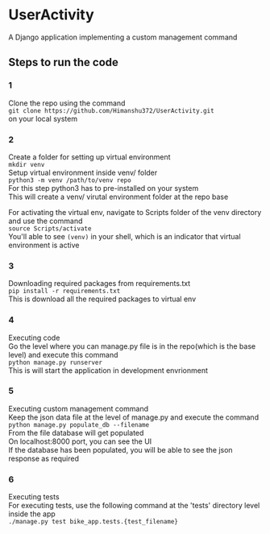 # UserActivity
A Django application implementing a custom management command 

## Steps to run the code 
### 1
Clone the repo using the command<br>
`git clone https://github.com/Himanshu372/UserActivity.git`<br>
on your local system<br>

### 2 
Create a folder for setting up virtual environment<br>
`mkdir venv`<br>
Setup virtual environment inside venv/ folder<br>
`python3 -m venv /path/to/venv repo`<br>
For this step python3 has to pre-installed on your system<br>
This will create a venv/ virutal environment folder at the repo base<br>

For activating the virtual env, navigate to Scripts folder of the venv directory and use the command<br>
`source Scripts/activate`<br>
You'll able to see `(venv)` in your shell, which is an indicator that virtual environment is active<br>

### 3 
Downloading required packages from requirements.txt<br>
`pip install -r requirements.txt`<br>
This is download all the required packages to virtual env<br>

### 4 
Executing code<br>
Go the level where you can manage.py file is in the repo(which is the base level) and execute this command<br> 
`python manage.py runserver`<br>
This is will start the application in development envrionment<br>

### 5
Executing custom management command<br> 
Keep the json data file at the level of manage.py and execute the command<br>
`python manage.py populate_db --filename`<br>
From the file database will get populated<br>
On localhost:8000 port, you can see the UI<br>
If the database has been populated, you will be able to see the json response as required<br>

### 6
Executing tests<br>
For executing tests, use the following command at the 'tests' directory level inside the app<br>
`./manage.py test bike_app.tests.{test_filename}`<br>
